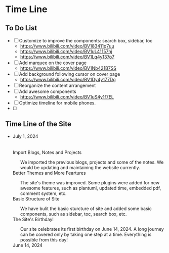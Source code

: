 # Time Line

## To Do List

<!-- The top one is the first one to be completed -->
- [ ] Customize to improve the components: search box, sidebar, toc
  - https://www.bilibili.com/video/BV183411q7uu
  - https://www.bilibili.com/video/BV1uL41157hj
  - https://www.bilibili.com/video/BV1Lq4y137o7
- [ ] Add marquee on the cover page 
  - https://www.bilibili.com/video/BV1Nb421B7SS
- [ ] Add background following cursor on cover page
  - https://www.bilibili.com/video/BV1Dy4y177Dg
- [ ] Reorganize the content arrangement
- [ ] Add awesome components
  - https://www.bilibili.com/video/BV1uS4y1f7EL
- [ ] Optimize timeline for mobile phones.
- [ ] 

## Time Line of the Site

<div class='center'>
<ul class="timeline-list">
<li class="timeline-item">
    <div class="timeline-item_tail"></div>
    <div class="timeline-item_tail_add" style='top:10px'></div>
    <div class="timeline-item_wrapper">

<!--  --> 
<!-------------- Add Time Block Below -------------->
<!-- -------------------------------------------- -->
<div class="timeline-item_node"></div>
<div class="timeline-item_timestamp">July 1, 2024</div>
<div class="timeline-item_content"><br><br><!-- 每块顶部单独留一些空间 -->
<!------------------------------------>
<div class="tbox"><div class='outerBox'><div class="dateLeftBox"><div>
<tl-title> Import Blogs, Notes and Projects </tl-title><ul>
We imported the previous blogs, projects and some of the notes. 
We would be updating and maintaining the website currently.
</ul></div></div></div></div>
<!------------------------------------>
<div class="tbox"><div class='outerBox'><div class="dateBox"><div>
<tl-title>Better Themes and More Feartures</tl-title>
<ul>
The site's theme was improved. Some plugins were added for new awesome features, such as plantuml, updated time, embedded pdf, comment system, etc.
</ul></div></div></div></div>
<!------------------------------------>
<div class="tbox"><div class='outerBox'><div class="dateLeftBox"><div>
<tl-title>Basic Structure of Site</tl-title>
<ul>
We have bulit the basic sturcture of site and added some basic components,
such as sidebar, toc, search box, etc.
</ul></div></div></div></div>
<!------------------------------------>
<div class="tbox"><div class='outerBox'><div class="dateBox"><div>
<tl-title> The Site's Birthday!</tl-title><ul>
Our site celebrates its first birthday on June 14, 2024. 
A long journey can be covered only by taking one step at a time.
Everything is possible from this day! 
</ul></div></div></div></div>
<!------------------------------------>
</div>
<!-- --------------------------------------------- -->
<!-------------- Add Time Bolock Above -------------->
<!--  -->
<!--  -->
<!-------------- Add Time Node Below -------------->
    <div class="timeline-item_node"></div>
    <div class="timeline-item_timestamp">June 14, 2024</div>
<!-------------- Add Time Node Above -------------->
    </div>
</li>
</ul>
</div>

<!-- Use the code here if you need to add one time block -->

<!-------------- Add Time Block Below -------------->
<!---- 
<div class="timeline-item_node"></div>
<div class="timeline-item_timestamp">July 1, 2024</div>
<div class="timeline-item_content"><br><br>
<div class="tbox"><div class='outerBox'><div class="dateLeftBox"><div>
<tl-title>Basic Structure of Site</tl-title>
<ul>
We have bulit the basic sturcture of site and added some basic components, such as sidebar, toc, search box, etc.
</ul></div></div></div></div>
</div>
---->
<!-------------- Add Time Bolock Above -------------->
